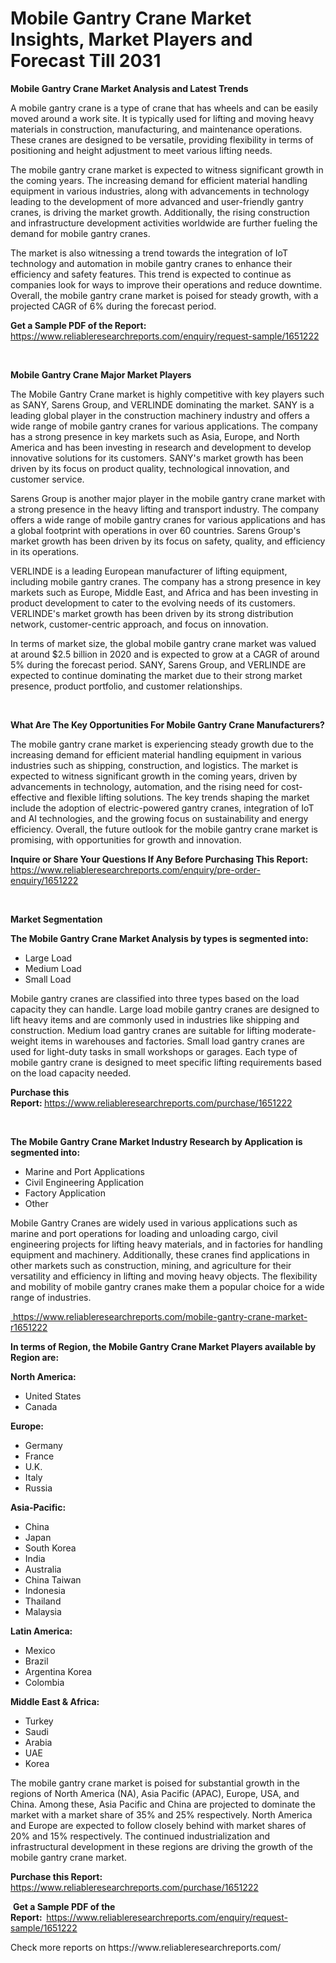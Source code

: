 <p><h1>Mobile Gantry Crane Market Insights, Market Players and Forecast Till 2031</h1></p><p><strong>Mobile Gantry Crane Market Analysis and Latest Trends</strong></p>
<p><p>A mobile gantry crane is a type of crane that has wheels and can be easily moved around a work site. It is typically used for lifting and moving heavy materials in construction, manufacturing, and maintenance operations. These cranes are designed to be versatile, providing flexibility in terms of positioning and height adjustment to meet various lifting needs.</p><p>The mobile gantry crane market is expected to witness significant growth in the coming years. The increasing demand for efficient material handling equipment in various industries, along with advancements in technology leading to the development of more advanced and user-friendly gantry cranes, is driving the market growth. Additionally, the rising construction and infrastructure development activities worldwide are further fueling the demand for mobile gantry cranes.</p><p>The market is also witnessing a trend towards the integration of IoT technology and automation in mobile gantry cranes to enhance their efficiency and safety features. This trend is expected to continue as companies look for ways to improve their operations and reduce downtime. Overall, the mobile gantry crane market is poised for steady growth, with a projected CAGR of 6% during the forecast period.</p></p>
<p><strong>Get a Sample PDF of the Report:&nbsp;</strong> <a href="https://www.reliableresearchreports.com/enquiry/request-sample/1651222">https://www.reliableresearchreports.com/enquiry/request-sample/1651222</a></p>
<p>&nbsp;</p>
<p><strong>Mobile Gantry Crane Major Market Players</strong></p>
<p><p>The Mobile Gantry Crane market is highly competitive with key players such as SANY, Sarens Group, and VERLINDE dominating the market. SANY is a leading global player in the construction machinery industry and offers a wide range of mobile gantry cranes for various applications. The company has a strong presence in key markets such as Asia, Europe, and North America and has been investing in research and development to develop innovative solutions for its customers. SANY's market growth has been driven by its focus on product quality, technological innovation, and customer service.</p><p>Sarens Group is another major player in the mobile gantry crane market with a strong presence in the heavy lifting and transport industry. The company offers a wide range of mobile gantry cranes for various applications and has a global footprint with operations in over 60 countries. Sarens Group's market growth has been driven by its focus on safety, quality, and efficiency in its operations.</p><p>VERLINDE is a leading European manufacturer of lifting equipment, including mobile gantry cranes. The company has a strong presence in key markets such as Europe, Middle East, and Africa and has been investing in product development to cater to the evolving needs of its customers. VERLINDE's market growth has been driven by its strong distribution network, customer-centric approach, and focus on innovation.</p><p>In terms of market size, the global mobile gantry crane market was valued at around $2.5 billion in 2020 and is expected to grow at a CAGR of around 5% during the forecast period. SANY, Sarens Group, and VERLINDE are expected to continue dominating the market due to their strong market presence, product portfolio, and customer relationships.</p></p>
<p>&nbsp;</p>
<p><strong>What Are The Key Opportunities For Mobile Gantry Crane Manufacturers?</strong></p>
<p><p>The mobile gantry crane market is experiencing steady growth due to the increasing demand for efficient material handling equipment in various industries such as shipping, construction, and logistics. The market is expected to witness significant growth in the coming years, driven by advancements in technology, automation, and the rising need for cost-effective and flexible lifting solutions. The key trends shaping the market include the adoption of electric-powered gantry cranes, integration of IoT and AI technologies, and the growing focus on sustainability and energy efficiency. Overall, the future outlook for the mobile gantry crane market is promising, with opportunities for growth and innovation.</p></p>
<p><strong>Inquire or Share Your Questions If Any Before Purchasing This Report:</strong> <a href="https://www.reliableresearchreports.com/enquiry/pre-order-enquiry/1651222">https://www.reliableresearchreports.com/enquiry/pre-order-enquiry/1651222</a></p>
<p>&nbsp;</p>
<p><strong>Market Segmentation</strong></p>
<p><strong>The Mobile Gantry Crane Market Analysis by types is segmented into:</strong></p>
<p><ul><li>Large Load</li><li>Medium Load</li><li>Small Load</li></ul></p>
<p><p>Mobile gantry cranes are classified into three types based on the load capacity they can handle. Large load mobile gantry cranes are designed to lift heavy items and are commonly used in industries like shipping and construction. Medium load gantry cranes are suitable for lifting moderate-weight items in warehouses and factories. Small load gantry cranes are used for light-duty tasks in small workshops or garages. Each type of mobile gantry crane is designed to meet specific lifting requirements based on the load capacity needed.</p></p>
<p><strong>Purchase this Report:&nbsp;</strong><a href="https://www.reliableresearchreports.com/purchase/1651222">https://www.reliableresearchreports.com/purchase/1651222</a></p>
<p>&nbsp;</p>
<p><strong>The Mobile Gantry Crane Market Industry Research by Application is segmented into:</strong></p>
<p><ul><li>Marine and Port Applications</li><li>Civil Engineering Application</li><li>Factory Application</li><li>Other</li></ul></p>
<p><p>Mobile Gantry Cranes are widely used in various applications such as marine and port operations for loading and unloading cargo, civil engineering projects for lifting heavy materials, and in factories for handling equipment and machinery. Additionally, these cranes find applications in other markets such as construction, mining, and agriculture for their versatility and efficiency in lifting and moving heavy objects. The flexibility and mobility of mobile gantry cranes make them a popular choice for a wide range of industries.</p></p>
<p><a href="https://www.reliableresearchreports.com/mobile-gantry-crane-market-r1651222">&nbsp;https://www.reliableresearchreports.com/mobile-gantry-crane-market-r1651222</a></p>
<p><strong>In terms of Region, the Mobile Gantry Crane Market Players available by Region are:</strong></p>
<p>
    <p> <strong> North America: </strong>
        <ul>
            <li>United States</li>
            <li>Canada</li>
        </ul>
        </p> 
    <p> <strong> Europe: </strong>
        <ul>
            <li>Germany</li>
            <li>France</li>
            <li>U.K.</li>
            <li>Italy</li>
            <li>Russia</li>
        </ul>
        </p> 
    <p> <strong> Asia-Pacific: </strong>
        <ul>
            <li>China</li>
            <li>Japan</li>
            <li>South Korea</li>
            <li>India</li>
            <li>Australia</li>
            <li>China Taiwan</li>
            <li>Indonesia</li>
            <li>Thailand</li>
            <li>Malaysia</li>
        </ul>
        </p> 
    <p> <strong> Latin America: </strong>
        <ul>
            <li>Mexico</li>
            <li>Brazil</li>
            <li>Argentina Korea</li>
            <li>Colombia</li>
        </ul>
        </p> 
    <p> <strong> Middle East & Africa: </strong>
        <ul>
            <li>Turkey</li>
            <li>Saudi</li>
            <li>Arabia</li>
            <li>UAE</li>
            <li>Korea</li>
        </ul>
    </p>
    </p>
<p><p>The mobile gantry crane market is poised for substantial growth in the regions of North America (NA), Asia Pacific (APAC), Europe, USA, and China. Among these, Asia Pacific and China are projected to dominate the market with a market share of 35% and 25% respectively. North America and Europe are expected to follow closely behind with market shares of 20% and 15% respectively. The continued industrialization and infrastructural development in these regions are driving the growth of the mobile gantry crane market.</p></p>
<p><strong>Purchase this Report: </strong><a href="https://www.reliableresearchreports.com/purchase/1651222">https://www.reliableresearchreports.com/purchase/1651222</a></p>
<p>&nbsp;<strong>Get a Sample PDF of the Report:&nbsp;&nbsp;</strong><a href="https://www.reliableresearchreports.com/enquiry/request-sample/1651222">https://www.reliableresearchreports.com/enquiry/request-sample/1651222</a></p>
<p><strong></strong></p>
<p>Check more reports on https://www.reliableresearchreports.com/</p>